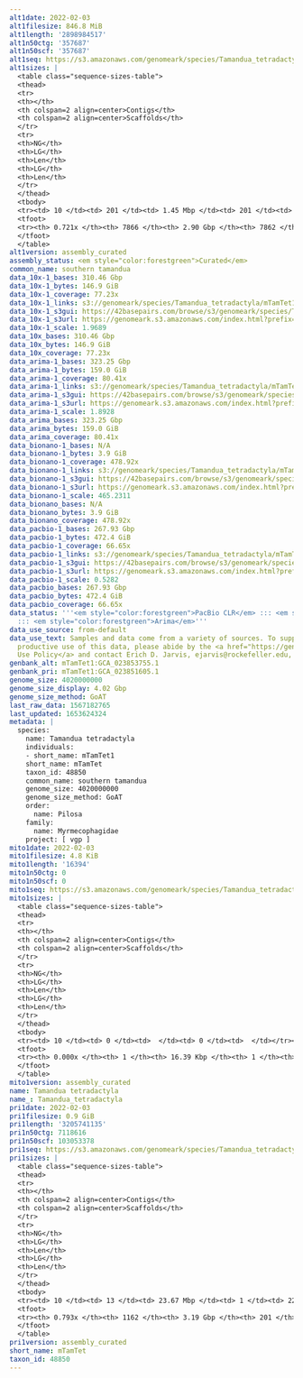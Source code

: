 ```yaml
---
alt1date: 2022-02-03
alt1filesize: 846.8 MiB
alt1length: '2898984517'
alt1n50ctg: '357687'
alt1n50scf: '357687'
alt1seq: https://s3.amazonaws.com/genomeark/species/Tamandua_tetradactyla/mTamTet1/assembly_curated/mTamTet1.alt.cur.20220203.fasta.gz
alt1sizes: |
  <table class="sequence-sizes-table">
  <thead>
  <tr>
  <th></th>
  <th colspan=2 align=center>Contigs</th>
  <th colspan=2 align=center>Scaffolds</th>
  </tr>
  <tr>
  <th>NG</th>
  <th>LG</th>
  <th>Len</th>
  <th>LG</th>
  <th>Len</th>
  </tr>
  </thead>
  <tbody>
  <tr><td> 10 </td><td> 201 </td><td> 1.45 Mbp </td><td> 201 </td><td> 1.45 Mbp </td></tr><tr><td> 20 </td><td> 547 </td><td> 0.95 Mbp </td><td> 547 </td><td> 0.95 Mbp </td></tr><tr><td> 30 </td><td> 1055 </td><td> 0.66 Mbp </td><td> 1055 </td><td> 0.66 Mbp </td></tr><tr><td> 40 </td><td> 1769 </td><td> 492.76 Kbp </td><td> 1769 </td><td> 492.76 Kbp </td></tr><tr style="background-color:#cccccc;"><td> 50 </td><td> 2722 </td><td> 357.69 Kbp </td><td> 2722 </td><td> 357.69 Kbp </td></tr><tr><td> 60 </td><td> 4086 </td><td> 239.49 Kbp </td><td> 4086 </td><td> 239.49 Kbp </td></tr><tr><td> 70 </td><td> 6507 </td><td> 100.53 Kbp </td><td> 6506 </td><td> 100.70 Kbp </td></tr><tr><td> 80 </td><td> 0 </td><td>  </td><td> 0 </td><td>  </td></tr><tr><td> 90 </td><td> 0 </td><td>  </td><td> 0 </td><td>  </td></tr><tr><td> 100 </td><td> 0 </td><td>  </td><td> 0 </td><td>  </td></tr></tbody>
  <tfoot>
  <tr><th> 0.721x </th><th> 7866 </th><th> 2.90 Gbp </th><th> 7862 </th><th> 2.90 Gbp </th></tr>
  </tfoot>
  </table>
alt1version: assembly_curated
assembly_status: <em style="color:forestgreen">Curated</em>
common_name: southern tamandua
data_10x-1_bases: 310.46 Gbp
data_10x-1_bytes: 146.9 GiB
data_10x-1_coverage: 77.23x
data_10x-1_links: s3://genomeark/species/Tamandua_tetradactyla/mTamTet1/genomic_data/10x/<br>
data_10x-1_s3gui: https://42basepairs.com/browse/s3/genomeark/species/Tamandua_tetradactyla/mTamTet1/genomic_data/10x/
data_10x-1_s3url: https://genomeark.s3.amazonaws.com/index.html?prefix=species/Tamandua_tetradactyla/mTamTet1/genomic_data/10x/
data_10x-1_scale: 1.9689
data_10x_bases: 310.46 Gbp
data_10x_bytes: 146.9 GiB
data_10x_coverage: 77.23x
data_arima-1_bases: 323.25 Gbp
data_arima-1_bytes: 159.0 GiB
data_arima-1_coverage: 80.41x
data_arima-1_links: s3://genomeark/species/Tamandua_tetradactyla/mTamTet1/genomic_data/arima/<br>
data_arima-1_s3gui: https://42basepairs.com/browse/s3/genomeark/species/Tamandua_tetradactyla/mTamTet1/genomic_data/arima/
data_arima-1_s3url: https://genomeark.s3.amazonaws.com/index.html?prefix=species/Tamandua_tetradactyla/mTamTet1/genomic_data/arima/
data_arima-1_scale: 1.8928
data_arima_bases: 323.25 Gbp
data_arima_bytes: 159.0 GiB
data_arima_coverage: 80.41x
data_bionano-1_bases: N/A
data_bionano-1_bytes: 3.9 GiB
data_bionano-1_coverage: 478.92x
data_bionano-1_links: s3://genomeark/species/Tamandua_tetradactyla/mTamTet1/genomic_data/bionano/<br>
data_bionano-1_s3gui: https://42basepairs.com/browse/s3/genomeark/species/Tamandua_tetradactyla/mTamTet1/genomic_data/bionano/
data_bionano-1_s3url: https://genomeark.s3.amazonaws.com/index.html?prefix=species/Tamandua_tetradactyla/mTamTet1/genomic_data/bionano/
data_bionano-1_scale: 465.2311
data_bionano_bases: N/A
data_bionano_bytes: 3.9 GiB
data_bionano_coverage: 478.92x
data_pacbio-1_bases: 267.93 Gbp
data_pacbio-1_bytes: 472.4 GiB
data_pacbio-1_coverage: 66.65x
data_pacbio-1_links: s3://genomeark/species/Tamandua_tetradactyla/mTamTet1/genomic_data/pacbio/<br>
data_pacbio-1_s3gui: https://42basepairs.com/browse/s3/genomeark/species/Tamandua_tetradactyla/mTamTet1/genomic_data/pacbio/
data_pacbio-1_s3url: https://genomeark.s3.amazonaws.com/index.html?prefix=species/Tamandua_tetradactyla/mTamTet1/genomic_data/pacbio/
data_pacbio-1_scale: 0.5282
data_pacbio_bases: 267.93 Gbp
data_pacbio_bytes: 472.4 GiB
data_pacbio_coverage: 66.65x
data_status: '''<em style="color:forestgreen">PacBio CLR</em> ::: <em style="color:forestgreen">10x</em>
  ::: <em style="color:forestgreen">Arima</em>'''
data_use_source: from-default
data_use_text: Samples and data come from a variety of sources. To support fair and
  productive use of this data, please abide by the <a href="https://genome10k.soe.ucsc.edu/data-use-policies/">Data
  Use Policy</a> and contact Erich D. Jarvis, ejarvis@rockefeller.edu, with any questions.
genbank_alt: mTamTet1:GCA_023853755.1
genbank_pri: mTamTet1:GCA_023851605.1
genome_size: 4020000000
genome_size_display: 4.02 Gbp
genome_size_method: GoAT
last_raw_data: 1567182765
last_updated: 1653624324
metadata: |
  species:
    name: Tamandua tetradactyla
    individuals:
    - short_name: mTamTet1
    short_name: mTamTet
    taxon_id: 48850
    common_name: southern tamandua
    genome_size: 4020000000
    genome_size_method: GoAT
    order:
      name: Pilosa
    family:
      name: Myrmecophagidae
    project: [ vgp ]
mito1date: 2022-02-03
mito1filesize: 4.8 KiB
mito1length: '16394'
mito1n50ctg: 0
mito1n50scf: 0
mito1seq: https://s3.amazonaws.com/genomeark/species/Tamandua_tetradactyla/mTamTet1/assembly_curated/mTamTet1.pri.cur.20220203.MT.fasta.gz
mito1sizes: |
  <table class="sequence-sizes-table">
  <thead>
  <tr>
  <th></th>
  <th colspan=2 align=center>Contigs</th>
  <th colspan=2 align=center>Scaffolds</th>
  </tr>
  <tr>
  <th>NG</th>
  <th>LG</th>
  <th>Len</th>
  <th>LG</th>
  <th>Len</th>
  </tr>
  </thead>
  <tbody>
  <tr><td> 10 </td><td> 0 </td><td>  </td><td> 0 </td><td>  </td></tr><tr><td> 20 </td><td> 0 </td><td>  </td><td> 0 </td><td>  </td></tr><tr><td> 30 </td><td> 0 </td><td>  </td><td> 0 </td><td>  </td></tr><tr><td> 40 </td><td> 0 </td><td>  </td><td> 0 </td><td>  </td></tr><tr style="background-color:#cccccc;"><td> 50 </td><td> 0 </td><td style="background-color:#ff8888;">  </td><td> 0 </td><td style="background-color:#ff8888;">  </td></tr><tr><td> 60 </td><td> 0 </td><td>  </td><td> 0 </td><td>  </td></tr><tr><td> 70 </td><td> 0 </td><td>  </td><td> 0 </td><td>  </td></tr><tr><td> 80 </td><td> 0 </td><td>  </td><td> 0 </td><td>  </td></tr><tr><td> 90 </td><td> 0 </td><td>  </td><td> 0 </td><td>  </td></tr><tr><td> 100 </td><td> 0 </td><td>  </td><td> 0 </td><td>  </td></tr></tbody>
  <tfoot>
  <tr><th> 0.000x </th><th> 1 </th><th> 16.39 Kbp </th><th> 1 </th><th> 16.39 Kbp </th></tr>
  </tfoot>
  </table>
mito1version: assembly_curated
name: Tamandua tetradactyla
name_: Tamandua_tetradactyla
pri1date: 2022-02-03
pri1filesize: 0.9 GiB
pri1length: '3205741135'
pri1n50ctg: 7118616
pri1n50scf: 103053378
pri1seq: https://s3.amazonaws.com/genomeark/species/Tamandua_tetradactyla/mTamTet1/assembly_curated/mTamTet1.pri.cur.20220203.fasta.gz
pri1sizes: |
  <table class="sequence-sizes-table">
  <thead>
  <tr>
  <th></th>
  <th colspan=2 align=center>Contigs</th>
  <th colspan=2 align=center>Scaffolds</th>
  </tr>
  <tr>
  <th>NG</th>
  <th>LG</th>
  <th>Len</th>
  <th>LG</th>
  <th>Len</th>
  </tr>
  </thead>
  <tbody>
  <tr><td> 10 </td><td> 13 </td><td> 23.67 Mbp </td><td> 1 </td><td> 224.05 Mbp </td></tr><tr><td> 20 </td><td> 32 </td><td> 18.64 Mbp </td><td> 3 </td><td> 200.98 Mbp </td></tr><tr><td> 30 </td><td> 57 </td><td> 14.18 Mbp </td><td> 5 </td><td> 182.92 Mbp </td></tr><tr><td> 40 </td><td> 92 </td><td> 9.72 Mbp </td><td> 8 </td><td> 126.63 Mbp </td></tr><tr style="background-color:#cccccc;"><td> 50 </td><td> 140 </td><td style="background-color:#88ff88;"> 7.12 Mbp </td><td> 11 </td><td style="background-color:#88ff88;"> 103.05 Mbp </td></tr><tr><td> 60 </td><td> 208 </td><td> 4.83 Mbp </td><td> 15 </td><td> 90.71 Mbp </td></tr><tr><td> 70 </td><td> 325 </td><td> 2.48 Mbp </td><td> 20 </td><td> 64.11 Mbp </td></tr><tr><td> 80 </td><td> 0 </td><td>  </td><td> 0 </td><td>  </td></tr><tr><td> 90 </td><td> 0 </td><td>  </td><td> 0 </td><td>  </td></tr><tr><td> 100 </td><td> 0 </td><td>  </td><td> 0 </td><td>  </td></tr></tbody>
  <tfoot>
  <tr><th> 0.793x </th><th> 1162 </th><th> 3.19 Gbp </th><th> 201 </th><th> 3.21 Gbp </th></tr>
  </tfoot>
  </table>
pri1version: assembly_curated
short_name: mTamTet
taxon_id: 48850
---
```

